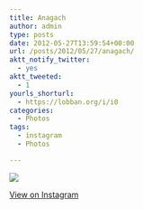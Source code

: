 ```yaml
---
title: Anagach
author: admin
type: posts
date: 2012-05-27T13:59:54+00:00
url: /posts/2012/05/27/anagach/
aktt_notify_twitter:
  - yes
aktt_tweeted:
  - 1
yourls_shorturl:
  - https://lobban.org/i/i0
categories:
  - Photos
tags:
  - instagram
  - Photos

---
```

![][1]

[View on Instagram][2]

 [1]: https://lobban.org/wp-content/uploads/HLIC/f1b2857609b9e43e453106184291f673.jpg
 [2]: http://instagr.am/p/LIdoNCqlmC/